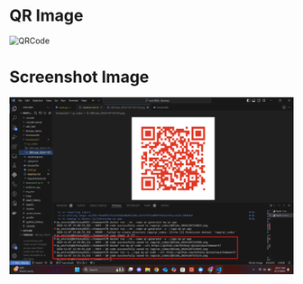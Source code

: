# QR Image

![QRCode](qr_codes/QRCode_20241107155133.png)

# Screenshot Image

![Screenshot](screenshot/Screenshot.jpg)